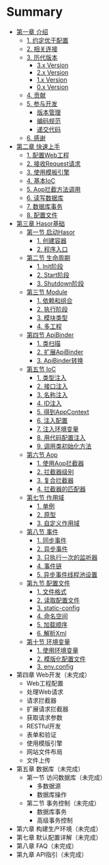 # Summary

* [第一章 介绍](README.md)
  * [1. 约定优于配置](docs/chapter-01/about_coc.md)
  * [2. 相关连接](docs/chapter-01/resources.md)
  * [3. 历代版本](docs/chapter-01/changelog.md)
    * [3.x Version](docs/chapter-01/subject-01/changelog_v3.x.md)
    * [2.x Version](docs/chapter-01/subject-01/changelog_v2.x.md)
    * [1.x Version](docs/chapter-01/subject-01/changelog_v1.x.md)
    * [0.x Version](docs/chapter-01/subject-01/changelog_v0.x.md)
  * [4. 贡献](docs/chapter-01/contribution.md)
  * [5. 参与开发](docs/chapter-01/subject-02/cooperation.md)
    * [版本管理](docs/chapter-01/subject-02/cooperation.md)
    * [编码规范](docs/chapter-01/subject-02/cooperation.md)
    * [递交代码](docs/chapter-01/subject-02/cooperation.md)
  * [6. 感谢](docs/chapter-01/tks.md)
* [第二章 快速上手](docs/chapter-02/QuickStart.md)
  * [1. 配置Web工程](docs/chapter-02/ConfigWebApps.md)
  * [2. 接收Request请求](docs/chapter-02/ProseccRequest.md)
  * [3. 使用模板引擎](docs/chapter-02/UseTemplate.md)
  * [4. 基本IoC](docs/chapter-02/IoC.md)
  * [5. Aop拦截方法调用](docs/chapter-02/AopInterceptor.md)
  * [6. 读写数据库](docs/chapter-02/ReadDataBase.md)
  * [7. 数据库事务](docs/chapter-02/DataBaseTransaction.md)
  * [8. 配置文件](docs/chapter-02/ReadSettingsFile.md)
* [第三章 Hasor基础](docs/chapter-03/subject-01/CreateHasor.md)
  * [第一节 启动Hasor](docs/chapter-03/subject-01/CreateHasor.md)
    * [1. 创建容器](docs/chapter-03/subject-01/CreateHasor.md)
    * [2. 程序入口](docs/chapter-03/subject-01/AppEnterIn.md)
  * [第二节 生命周期](docs/chapter-03/subject-02/Overview.md)
    * [1. Init阶段](docs/chapter-03/subject-02/InitPhase.md)
    * [2. Start阶段](docs/chapter-03/subject-02/StartPhase.md)
    * [3. Shutdown阶段](docs/chapter-03/subject-02/ShutdownPhase.md)
  * [第三节 Module](docs/chapter-03/subject-03/Module.md)
    * [1. 依赖和组合](docs/chapter-03/subject-03/Dependency.md)
    * [2. 执行阶段](docs/chapter-03/subject-03/Lifecycle.md)
    * [3. 模块类型](docs/chapter-03/subject-03/ModuleTypes.md)
    * [4. 多工程](docs/chapter-03/subject-03/MultiProject.md)
  * [第四节 ApiBinder](docs/chapter-03/subject-04/KnowApiBinder.md)
    * [1. 类扫描](docs/chapter-03/subject-04/ScanClass.md)
    * [2. 扩展ApiBinder](docs/chapter-03/subject-04/ExtApiBinder.md)
    * [3. ApiBinder转换](docs/chapter-03/subject-04/ApiBinderConver.md)
  * [第五节 IoC](docs/chapter-03/subject-05/ioc.md)
    * [1. 类型注入](docs/chapter-03/subject-05/InjectType.md)
    * [2. 接口注入](docs/chapter-03/subject-05/InjectFaces.md)
    * [3. 名称注入](docs/chapter-03/subject-05/InjectName.md)
    * [4. ID注入](docs/chapter-03/subject-05/InjectID.md)
    * [5. 得到AppContext](docs/chapter-03/subject-05/GetAppContext.md)
    * [6. 注入配置](docs/chapter-03/subject-05/InjectSettings.md)
    * [7. 注入环境变量](docs/chapter-03/subject-05/InjectVars.md)
    * [8. 用代码配置注入](docs/chapter-03/subject-05/InjectCodes.md)
    * [9. 调用类初始化方法](docs/chapter-03/subject-05/InitMethodCall.md)
  * [第六节 Aop](docs/chapter-03/subject-06/aop.md)
    * [1. 使用Aop拦截器](docs/chapter-03/subject-06/AopInterceptor.md)
    * [2. 拦截器级别](docs/chapter-03/subject-06/LevelInterceptor.md)
    * [3. 复合拦截器](docs/chapter-03/subject-06/InterceptorComplex.md)
    * [4. 拦截器的匹配器](docs/chapter-03/subject-06/InterceptorMatcher.md)
  * [第七节 作用域](docs/chapter-03/subject-07/Scope.md)
    * [1. 单例](docs/chapter-03/subject-07/Singleton.md)
    * [2. 原型](docs/chapter-03/subject-07/Prototype.md)
    * [3. 自定义作用域](docs/chapter-03/subject-07/CustomScope.md)
  * [第八节 事件](docs/chapter-03/subject-08/Event.md)
    * [1. 同步事件](docs/chapter-03/subject-08/SyncEvent.md)
    * [2. 异步事件](docs/chapter-03/subject-08/AsyncEvent.md)
    * [3. 只执行一次的监听器](docs/chapter-03/subject-08/OnesEvent.md)
    * [4. 事件链](docs/chapter-03/subject-08/EventChain.md)
    * [5. 异步事件线程池设置](docs/chapter-03/subject-08/EventSettins.md)
  * [第九节 配置文件](docs/chapter-03/subject-09/Settings.md)
    * [1. 文件格式](docs/chapter-03/subject-09/FileFormat.md)
    * [2. 读取配置文件](docs/chapter-03/subject-09/ReadSettings.md)
    * [3. static-config](docs/chapter-03/subject-09/StaticSettings.md)
    * [4. 命名空间](docs/chapter-03/subject-09/NameSpace.md)
    * [5. 加载顺序](docs/chapter-03/subject-09/LoadSequence.md)
    * [6. 解析Xml](docs/chapter-03/subject-09/ParserXml.md)
  * [第十节 环境变量](docs/chapter-03/subject-10/Environment.md)
    * [1. 使用环境变量](docs/chapter-03/subject-10/VarEnv.md)
    * [2. 模版化配置文件](docs/chapter-03/subject-10/TemplateSettings.md)
    * [3. env.config](docs/chapter-03/subject-10/EnvConfig.md)
* 第四章 Web开发（未完成）
  * Web工程配置
  * 处理Web请求
  * 请求拦截器
  * 扩展请求拦截器
  * 获取请求参数
  * RESTful开发
  * 表单和验证
  * 使用模版引擎
  * 网站文件布局
  * 文件上传
* 第五章 数据库（未完成）
  * 第一节 访问数据库（未完成）
    * 多数据源
    * 数据库操作
  * 第二节 事务控制（未完成）
    * 数据库事务
    * 高级事务控制
* 第六章 构建生产环境（未完成）
* 第七章 默认配置详解（未完成）
* 第八章 FAQ（未完成）
* 第九章 API指引（未完成）